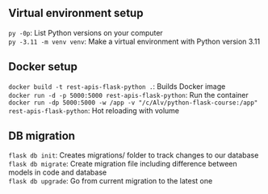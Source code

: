 ## Virtual environment setup
`py -0p`: List Python versions on your computer </br>
`py -3.11 -m venv venv`: Make a virtual environment with Python version 3.11 </br>

## Docker setup
`docker build -t rest-apis-flask-python .`: Builds Docker image </br>
`docker run -d -p 5000:5000 rest-apis-flask-python`: Run the container </br>
`docker run -dp 5000:5000 -w /app -v "/c/Alv/python-flask-course:/app" rest-apis-flask-python`: Hot reloading with volume </br>

## DB migration
`flask db init`: Creates migrations/ folder to track changes to our database </br>
`flask db migrate`: Create migration file including difference between models in code and database </br>
`flask db upgrade`: Go from current migration to the latest one </br>